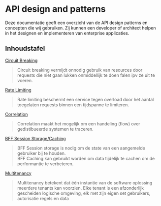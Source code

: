 # API design and patterns

Deze documentatie geeft een overzicht van de API design patterns en concepten die wij gebruiken. Zij kunnen een developer of architect helpen in het designen en implementeren van enterprise applicaties.

## Inhoudstafel

[Circuit Breaking](/patterns/circuit-breaking.md)
> Circuit breaking vermijdt onnodig gebruik van resources door requests die niet gaan lukken onmiddellijk te doen falen ipv ze uit te voeren.
  
[Rate Limiting](/patterns/rate-limiting.md)  
> Rate limiting beschermt een service tegen overload door het aantal toegelaten requests binnen een tijdspanne te limiteren.

[Correlation](/patterns/correlation.md)  
> Correlation maakt het mogelijk om een handeling (flow) over gedistibueerde systemen te traceren.

[BFF Session Storage/Caching](/patterns/session-storage.md)  
> BFF Session storage is nodig om de state van een aangemelde gebruiker bij te houden.  
> BFF Caching kan gebruikt worden om data tijdelijk te cachen om de performantie te verbeteren.

[Multitenancy](/patterns/multitenancy.md)  
> Multitenancy betekent dat één instantie van de software oplossing meerdere tenants kan voorzien. Elke tenant is een afzonderlijk gescheiden logische omgeving, elk met zijn eigen set gebruikers, autorisatie regels en data